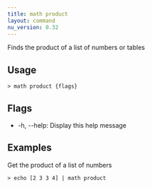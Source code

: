 ```yaml
---
title: math product
layout: command
nu_version: 0.32
---
```

Finds the product of a list of numbers or tables

## Usage
```shell
> math product {flags} 
 ```

## Flags
* -h, --help: Display this help message

## Examples
  Get the product of a list of numbers
```shell
> echo [2 3 3 4] | math product
 ```

